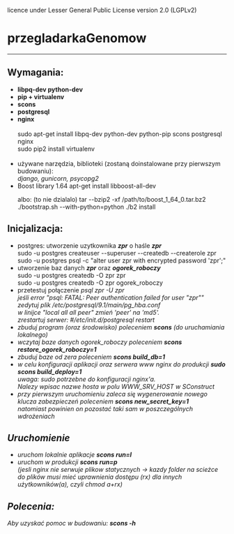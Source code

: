licence under Lesser General Public License version 2.0 (LGPLv2)
# przegladarkaGenomow
<hr>
<h2>Wymagania:</h2>
<ul>
    <li><b>libpq-dev python-dev</b><br>
    </li>
    <li>
        <b>pip + virtualenv</b><br>
    </li>
    <li>
        <b>scons</b>
    </li>
    <li>
        <b>postgresql</b>
    </li>
    <li>
        <b>nginx</b>
    </li>
    <br>
    sudo apt-get install libpq-dev python-dev python-pip scons postgresql nginx <br>
    sudo pip2 install virtualenv
    <br><br>
    <li>
    używane narzędzia, biblioteki (zostaną doinstalowane przy pierwszym budowaniu):<br>
    <i>django, gunicorn, psycopg2</i> <br>
    </li>
    <li>
    Boost library 1.64
	apt-get install libboost-all-dev

albo: (to nie dzialalo)
    tar --bzip2 -xf /path/to/boost_1_64_0.tar.bz2
    ./bootstrap.sh --with-python=python
    ./b2 install
    </li>
</ul>

<h2>Inicjalizacja:</h2>
<ul>
    <li>
        postgres: utworzenie uzytkownika <i><b>zpr</b></i>
        o haśle <i><b>zpr</b></i> <br>
        sudo -u postgres createuser --superuser --createdb --createrole zpr <br>
        sudo -u postgres psql -c "alter user zpr with encrypted password 'zpr';"        
    </li>
    <li>
        utworzenie baz danych <i><b>zpr</b></i> oraz <i><b>ogorek_roboczy</b></i> <br>
        sudo -u postgres createdb -O zpr zpr <br>
        sudo -u postgres createdb -O zpr ogorek_roboczy
    </li>
    <li>
        przetestuj połączenie <i>psql zpr -U zpr <i/><br>
        <i>
            jeśli error "psql: FATAL:  Peer authentication failed for user "zpr""<br>
            zedytuj plik /etc/postgresql/9.1/main/pg_hba.conf <br>
            w linijce "local all all peer" zmień 'peer' na 'md5'. <br>
            zrestartuj serwer:  #/etc/init.d/postgresql restart
        </i>
    </li>
    <li>
        zbuduj program (oraz środowisko) poleceniem <b><i>scons</i></b>
        (do uruchamiania lokalnego)
    </li>
    <li>
        wczytaj baze danych ogorek_roboczy poleceniem <b><i>scons restore_ogorek_roboczy=1</i></b>
    </li>
    <li>
        zbuduj baze od zera poleceniem <b><i>scons build_db=1</i></b>
    </li>
    <li>
         w celu konfiguracji aplikacji oraz serwera www nginx do produkcji <b><i>sudo scons build_deploy=1</i></b> <br>
         uwaga: <i>sudo</i> potrzebne do konfiguracji nginx'a. <br>
         Nalezy wpisac nazwe hosta w polu WWW_SRV_HOST w SConstruct
    </li>
    <li>
         przy pierwszym uruchomieniu zaleca się wygenerowanie nowego klucza zabezpieczeń poleceniem
         <b><i>scons new_secret_key=1</i></b> <br>
         natomiast powinien on pozostać taki sam w poszczególnych wdrożeniach
    </li>
</ul>

<h2>Uruchomienie</h2>
<ul>
    <li>
        uruchom lokalnie aplikacje <b><i>scons run=l</i></b>
    </li>
    <li>
        uruchom w produkcji <b><i>scons run=p</i></b>
    </li>
    (jesli nginx nie serwuje plikow statycznych -> kazdy folder na scieżce do plików musi mieć uprawnienia dostępu (rx) dla innych użytkowników(a), czyli chmod a+rx)
</ul>

<h2>Polecenia:</h2>
Aby uzyskać pomoc w budowaniu:  <b><i>scons -h</i></b>
